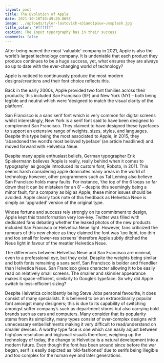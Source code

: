 ```yaml
---
layout: post
title: The Evolution of Apple
date: 2021-10-10T10:49:20.865Z
image: ../uploads/tyler-lastovich-e31and1pxuw-unsplash.jpg
title_color: "#ffffff"
caption: The Input typorgraphy has in their success
comments: false
---
```

After being named the most ‘valuable’ company in 2021, Apple is also the world’s largest technology company. It is undeniable that each product they produce continues to be a huge success, yet, what ensures they are always so up to date with the ever-changing world of technology?

Apple is noticed to continuously produce the most modern designs/creations and their font choice reflects this. 

Back in the early 2000s, Apple provided two font families across their products; this included San Francisco (SF) and New York (NY) – both being legible and neutral which were ‘designed to match the visual clarity of the platform’. 

San Francisco is a sans serif font which is very common for digital screens whilst interestingly, New York is a serif font said to have been designed to complement San Francisco. They claimed to have designed these typefaces to support an extensive range of weights, sizes, styles, and languages. Despite this type being the most associated to Apple; in 2015, they ‘abandoned the world’s most beloved typeface’ (an article headlined) and moved forward with Helvetica Neue.

Despite many apple enthusiast beliefs, German typographer Erik Spiekermann believes ‘Apple is really, really behind when it comes to typography’ as google introduced its custom font, Roboto, in 2011. This seems harsh considering apple dominates many areas in the world of technology however, other programmers such as Tal Leming also believe San Francisco holds many faults. For instance, ‘the top of the 6 loops so far down that it can be mistaken for an 8’ – despite this seemingly being a minor fault, for a company as big as Apple, these minor issues should be avoided. Apple clearly took note of this feedback as Helvetica Neue is simply an ‘upgraded’ version of the original type.

Whose fortune and success rely strongly on its commitment to design, Apple kept this transformation very low-key. Twitter was filled with dedicated fans debating whether the leaked photos of the new products included San Francisco or Helvetica Neue light. However, fans criticized the rumours of this new choice as they claimed the font was ‘too light, too thin and too small for lower-res screens’ therefore Apple subtly ditched the Neue light in favour of the meatier Helvetica Neue.

The differences between Helvetica Neue and San Francisco are minimal, even to a professional eye, but they exist. Despite the weights being similar and both fonts remaining a sans serif, San Francisco is bolder and friendlier than Helvetica Neue. San Francisco gives character allowing it to be easily read on relatively small screens. The smaller and skinnier appearance makes it space-efficient, similarly to Google’s typeface. So why did Apple switch to less-efficient sizing? 

Despite Helvetica coincidently being Steve Jobs personal favourite, it does consist of many specialists. It is believed to be an extraordinarily popular font amongst many designers; this is due to its capability of switching amongst softer company’s such as department stores but also carrying bold brands such as cars and computers. Many consider that its popularity stems from its simplicity, many types consist of over-complex designs with unnecessary embellishments making it very difficult to read/understand on smaller devices. A worthy type face is one which can easily adjust between high/low resolution and big/small visuals therefore, weighing up the technology of today, the change to Helvetica is a natural development into a modern future. Even though the font has been around since before the war began, serif is easily depicted as ‘old-fashioned’ due to serifs being illegible and too complex for the human eye and later generations.